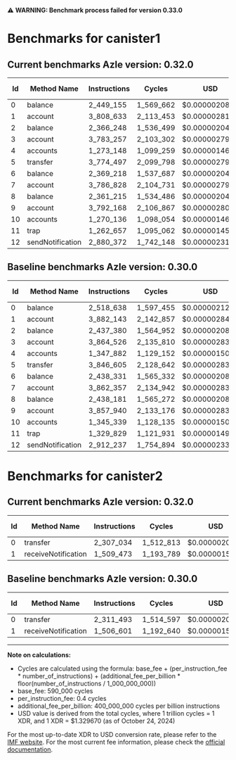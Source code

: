 ⚠️ **WARNING: Benchmark process failed for version 0.33.0**

# Benchmarks for canister1

## Current benchmarks Azle version: 0.32.0

| Id  | Method Name      | Instructions | Cycles    | USD           | USD/Million Calls | Change                             |
| --- | ---------------- | ------------ | --------- | ------------- | ----------------- | ---------------------------------- |
| 0   | balance          | 2_449_155    | 1_569_662 | $0.0000020871 | $2.08             | <font color="green">-69_483</font> |
| 1   | account          | 3_808_633    | 2_113_453 | $0.0000028102 | $2.81             | <font color="green">-73_510</font> |
| 2   | balance          | 2_366_248    | 1_536_499 | $0.0000020430 | $2.04             | <font color="green">-71_132</font> |
| 3   | account          | 3_783_257    | 2_103_302 | $0.0000027967 | $2.79             | <font color="green">-81_269</font> |
| 4   | accounts         | 1_273_148    | 1_099_259 | $0.0000014617 | $1.46             | <font color="green">-74_734</font> |
| 5   | transfer         | 3_774_497    | 2_099_798 | $0.0000027920 | $2.79             | <font color="green">-72_108</font> |
| 6   | balance          | 2_369_218    | 1_537_687 | $0.0000020446 | $2.04             | <font color="green">-69_113</font> |
| 7   | account          | 3_786_828    | 2_104_731 | $0.0000027986 | $2.79             | <font color="green">-75_529</font> |
| 8   | balance          | 2_361_215    | 1_534_486 | $0.0000020404 | $2.04             | <font color="green">-76_966</font> |
| 9   | account          | 3_792_168    | 2_106_867 | $0.0000028014 | $2.80             | <font color="green">-65_772</font> |
| 10  | accounts         | 1_270_136    | 1_098_054 | $0.0000014600 | $1.46             | <font color="green">-75_203</font> |
| 11  | trap             | 1_262_657    | 1_095_062 | $0.0000014561 | $1.45             | <font color="green">-67_172</font> |
| 12  | sendNotification | 2_880_372    | 1_742_148 | $0.0000023165 | $2.31             | <font color="green">-31_865</font> |

## Baseline benchmarks Azle version: 0.30.0

| Id  | Method Name      | Instructions | Cycles    | USD           | USD/Million Calls |
| --- | ---------------- | ------------ | --------- | ------------- | ----------------- |
| 0   | balance          | 2_518_638    | 1_597_455 | $0.0000021241 | $2.12             |
| 1   | account          | 3_882_143    | 2_142_857 | $0.0000028493 | $2.84             |
| 2   | balance          | 2_437_380    | 1_564_952 | $0.0000020809 | $2.08             |
| 3   | account          | 3_864_526    | 2_135_810 | $0.0000028399 | $2.83             |
| 4   | accounts         | 1_347_882    | 1_129_152 | $0.0000015014 | $1.50             |
| 5   | transfer         | 3_846_605    | 2_128_642 | $0.0000028304 | $2.83             |
| 6   | balance          | 2_438_331    | 1_565_332 | $0.0000020814 | $2.08             |
| 7   | account          | 3_862_357    | 2_134_942 | $0.0000028388 | $2.83             |
| 8   | balance          | 2_438_181    | 1_565_272 | $0.0000020813 | $2.08             |
| 9   | account          | 3_857_940    | 2_133_176 | $0.0000028364 | $2.83             |
| 10  | accounts         | 1_345_339    | 1_128_135 | $0.0000015000 | $1.50             |
| 11  | trap             | 1_329_829    | 1_121_931 | $0.0000014918 | $1.49             |
| 12  | sendNotification | 2_912_237    | 1_754_894 | $0.0000023334 | $2.33             |

# Benchmarks for canister2

## Current benchmarks Azle version: 0.32.0

| Id  | Method Name         | Instructions | Cycles    | USD           | USD/Million Calls | Change                            |
| --- | ------------------- | ------------ | --------- | ------------- | ----------------- | --------------------------------- |
| 0   | transfer            | 2_307_034    | 1_512_813 | $0.0000020115 | $2.01             | <font color="green">-4_459</font> |
| 1   | receiveNotification | 1_509_473    | 1_193_789 | $0.0000015873 | $1.58             | <font color="red">+2_872</font>   |

## Baseline benchmarks Azle version: 0.30.0

| Id  | Method Name         | Instructions | Cycles    | USD           | USD/Million Calls |
| --- | ------------------- | ------------ | --------- | ------------- | ----------------- |
| 0   | transfer            | 2_311_493    | 1_514_597 | $0.0000020139 | $2.01             |
| 1   | receiveNotification | 1_506_601    | 1_192_640 | $0.0000015858 | $1.58             |

---

**Note on calculations:**

- Cycles are calculated using the formula: base_fee + (per_instruction_fee \* number_of_instructions) + (additional_fee_per_billion \* floor(number_of_instructions / 1_000_000_000))
- base_fee: 590_000 cycles
- per_instruction_fee: 0.4 cycles
- additional_fee_per_billion: 400_000_000 cycles per billion instructions
- USD value is derived from the total cycles, where 1 trillion cycles = 1 XDR, and 1 XDR = $1.329670 (as of October 24, 2024)

For the most up-to-date XDR to USD conversion rate, please refer to the [IMF website](https://www.imf.org/external/np/fin/data/rms_sdrv.aspx).
For the most current fee information, please check the [official documentation](https://internetcomputer.org/docs/current/developer-docs/gas-cost#execution).
